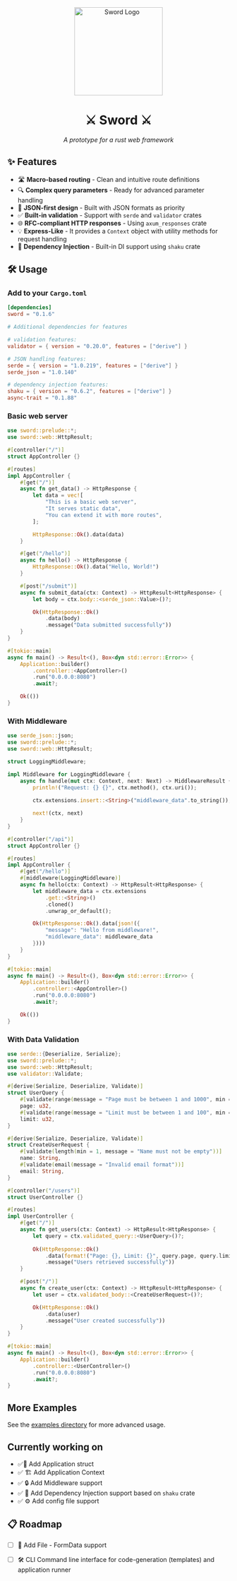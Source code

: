 <div align="center">
<img src="https://pillan.inf.uct.cl/~lrevillod/images/sword-logo.png" alt="Sword Logo" width="200">

<h1>⚔️ Sword ⚔️</h1>
<p><em>A prototype for a rust web framework</em></p>
</div>

## ✨ Features

- 🛣️ **Macro-based routing** - Clean and intuitive route definitions
- 🔍 **Complex query parameters** - Ready for advanced parameter handling
- 📄 **JSON-first design** - Built with JSON formats as priority
- ✅ **Built-in validation** - Support with `serde` and `validator` crates
- 🌐 **RFC-compliant HTTP responses** - Using `axum_responses` crate
- 💡 **Express-Like** - It provides a `Context` object with utility methods for request handling
- 💉 **Dependency Injection** - Built-in DI support using `shaku` crate

## 🛠️ Usage

### Add to your `Cargo.toml`

```toml
[dependencies]
sword = "0.1.6"

# Additional dependencies for features

# validation features:
validator = { version = "0.20.0", features = ["derive"] }

# JSON handling features:
serde = { version = "1.0.219", features = ["derive"] }
serde_json = "1.0.140"

# dependency injection features:
shaku = { version = "0.6.2", features = ["derive"] }
async-trait = "0.1.88"
```

### Basic web server 

```rust
use sword::prelude::*;
use sword::web::HttpResult;

#[controller("/")]
struct AppController {}

#[routes]
impl AppController {
    #[get("/")]
    async fn get_data() -> HttpResponse {
        let data = vec![
            "This is a basic web server",
            "It serves static data",
            "You can extend it with more routes",
        ];

        HttpResponse::Ok().data(data)
    }

    #[get("/hello")]
    async fn hello() -> HttpResponse {
        HttpResponse::Ok().data("Hello, World!")
    }

    #[post("/submit")]
    async fn submit_data(ctx: Context) -> HttpResult<HttpResponse> {
        let body = ctx.body::<serde_json::Value>()?;

        Ok(HttpResponse::Ok()
            .data(body)
            .message("Data submitted successfully"))
    }
}

#[tokio::main]
async fn main() -> Result<(), Box<dyn std::error::Error>> {
    Application::builder()
        .controller::<AppController>()
        .run("0.0.0.0:8080")
        .await?;

    Ok(())
}
```
### With Middleware

```rust
use serde_json::json;
use sword::prelude::*;
use sword::web::HttpResult;

struct LoggingMiddleware;

impl Middleware for LoggingMiddleware {
    async fn handle(mut ctx: Context, next: Next) -> MiddlewareResult {
        println!("Request: {} {}", ctx.method(), ctx.uri());
        
        ctx.extensions.insert::<String>("middleware_data".to_string());

        next!(ctx, next)
    }
}

#[controller("/api")]
struct AppController {}

#[routes]
impl AppController {
    #[get("/hello")]
    #[middleware(LoggingMiddleware)]
    async fn hello(ctx: Context) -> HttpResult<HttpResponse> {
        let middleware_data = ctx.extensions
            .get::<String>()
            .cloned()
            .unwrap_or_default();

        Ok(HttpResponse::Ok().data(json!({
            "message": "Hello from middleware!",
            "middleware_data": middleware_data
        })))
    }
}

#[tokio::main]
async fn main() -> Result<(), Box<dyn std::error::Error>> {
    Application::builder()
        .controller::<AppController>()
        .run("0.0.0.0:8080")
        .await?;

    Ok(())
}
```

### With Data Validation

```rust
use serde::{Deserialize, Serialize};
use sword::prelude::*;
use sword::web::HttpResult;
use validator::Validate;

#[derive(Serialize, Deserialize, Validate)]
struct UserQuery {
    #[validate(range(message = "Page must be between 1 and 1000", min = 1, max = 1000))]
    page: u32,
    #[validate(range(message = "Limit must be between 1 and 100", min = 1, max = 100))]
    limit: u32,
}

#[derive(Serialize, Deserialize, Validate)]
struct CreateUserRequest {
    #[validate(length(min = 1, message = "Name must not be empty"))]
    name: String,
    #[validate(email(message = "Invalid email format"))]
    email: String,
}

#[controller("/users")]
struct UserController {}

#[routes]
impl UserController {
    #[get("/")]
    async fn get_users(ctx: Context) -> HttpResult<HttpResponse> {
        let query = ctx.validated_query::<UserQuery>()?;
        
        Ok(HttpResponse::Ok()
            .data(format!("Page: {}, Limit: {}", query.page, query.limit))
            .message("Users retrieved successfully"))
    }

    #[post("/")]
    async fn create_user(ctx: Context) -> HttpResult<HttpResponse> {
        let user = ctx.validated_body::<CreateUserRequest>()?;

        Ok(HttpResponse::Ok()
            .data(user)
            .message("User created successfully"))
    }
}

#[tokio::main]
async fn main() -> Result<(), Box<dyn std::error::Error>> {
    Application::builder()
        .controller::<UserController>()
        .run("0.0.0.0:8080")
        .await?;
}
```

## More Examples
See the [examples directory](./examples) for more advanced usage.

## Currently working on
- ✅📱 Add Application struct
- ✅ 🏗️ Add Application Context
- ✅ 🔒 Add Middleware support
- ✅ 💉 Add Dependency Injection support based on `shaku` crate
- ✅ ⚙️ Add config file support

## 📋 Roadmap

- [ ] 📁 Add File - FormData support
- [ ] 🛠️ CLI Command line interface for code-generation (templates) and application runner


